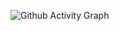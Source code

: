 ![Github Activity Graph](https://activity-graph.herokuapp.com/graph?username=alingavriliuc&theme=xcode)
